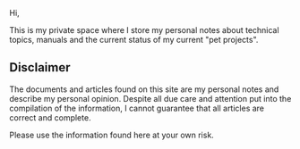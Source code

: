 Hi,

This is my private space where I store my personal notes about technical topics, manuals and the current status of my
current "pet projects".

## Disclaimer

The documents and articles found on this site are my personal notes and describe my personal opinion. Despite all
due care and attention put into the compilation of the information, I cannot guarantee that all articles are correct and
complete.

Please use the information found here at your own risk.
